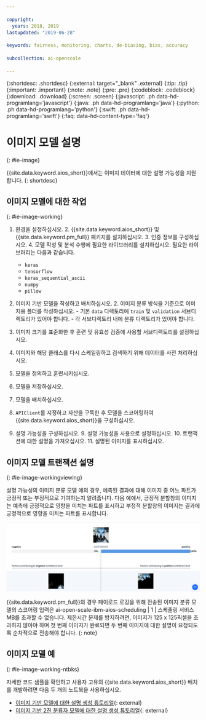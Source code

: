 ```yaml
---

copyright:
  years: 2018, 2019
lastupdated: "2019-06-28"

keywords: fairness, monitoring, charts, de-biasing, bias, accuracy

subcollection: ai-openscale

---
```


{:shortdesc: .shortdesc}
{:external: target="_blank" .external}
{:tip: .tip}
{:important: .important}
{:note: .note}
{:pre: .pre}
{:codeblock: .codeblock}
{:download: .download}
{:screen: .screen}
{:javascript: .ph data-hd-programlang='javascript'}
{:java: .ph data-hd-programlang='java'}
{:python: .ph data-hd-programlang='python'}
{:swift: .ph data-hd-programlang='swift'}
{:faq: data-hd-content-type='faq'}

# 이미지 모델 설명
{: #ie-image}

{{site.data.keyword.aios_short}}에서는 이미지 데이터에 대한 설명 가능성을 지원합니다.
{: shortdesc}

## 이미지 모델에 대한 작업
{: #ie-image-working}

1. 환경을 설정하십시오.
   2. {{site.data.keyword.aios_short}} 및 {{site.data.keyword.pm_full}} 패키지를 설치하십시오.
   3. 인증 정보를 구성하십시오.
   4. 모델 작성 및 분석 수행에 필요한 라이브러리를 설치하십시오. 필요한 라이브러리는 다음과 같습니다.
      - `keras`
      - `tensorflow`
      - `keras_sequential_ascii`
      - `numpy`
      - `pillow`

1. 이미지 기반 모델을 작성하고 배치하십시오.
   2. 이미지 분류 방식을 기준으로 이미지용 폴더를 작성하십시오.
       - 기본 `data` 디렉토리에 `train` 및 `validation` 서브디렉토리가 있어야 합니다.
       - 각 서브디렉토리 내에 분류 디렉토리가 있어야 합니다.
  2. 이미지 크기를 표준화한 후 훈련 및 유효성 검증에 사용할 서브디렉토리를 설정하십시오.
  3. 이미지와 해당 클래스를 다시 스케일링하고 검색하기 위해 데이터를 사전 처리하십시오.
  4. 모델을 정의하고 훈련시키십시오.
  5. 모델을 저장하십시오.
  6. 모델을 배치하십시오.

7. `APIClient`를 지정하고 자산을 구독한 후 모델을 스코어링하여 {{site.data.keyword.aios_short}}을 구성하십시오.
8. 설명 가능성을 구성하십시오.
   9. 설명 가능성을 사용으로 설정하십시오.
   10. 트랜잭션에 대한 설명을 가져오십시오.
   11. 설명된 이미지를 표시하십시오. 

## 이미지 모델 트랜잭션 설명
{: #ie-image-workingviewing}

설명 가능성의 이미지 분류 모델 예의 경우, 예측된 결과에 대해 이미지 중 어느 파트가 긍정적 또는 부정적으로 기여하는지 알려줍니다. 다음 예에서, 긍정적 분할창의 이미지는 예측에 긍정적으로 영향을 미치는 파트를 표시하고 부정적 분할창의 이미지는 결과에 긍정적으로 영향을 미치는 파트를 표시합니다.

![설명 가능성 이미지 분류 신뢰 세부사항이 개의 이미지와 함께 표시됩니다. 여기에는 해당 이미지가 개임을 판별하는 데 도움이 된 이미지의 부분이 무엇인지를 표시하기 위해 강조표시된 그림의 일부도 포함됩니다.](images/insight-explain-image.png)

{{site.data.keyword.pm_full}}의 경우 페이로드 로깅을 위해 전송된 이미지 분류 모델의 스코어링 입력은 ai-open-scale-ibm-aios-scheduling  | 1 | 스케줄링 서비스 MB를 초과할 수 없습니다. 제한시간 문제를 방지하려면, 이미지가 125 x 125픽셀을 초과하지 않아야 하며 첫 번째 이미지가 완료되면 두 번째 이미지에 대한 설명이 요청되도록 순차적으로 전송해야 합니다.
{: note}


## 이미지 모델 예
{: #ie-image-working-ntbks}

자세한 코드 샘플을 확인하고 사용자 고유의 {{site.data.keyword.aios_short}} 배치를 개발하려면 다음 두 개의 노트북을 사용하십시오.

- [이미지 기반 모델에 대한 설명 생성 튜토리얼](https://github.ibm.com/aiopenscale/explainability/blob/master/public/notebooks/demo/image_explanation.ipynb){: external}
- [이미지 기반 2진 분류자 모델에 대한 설명 생성 튜토리얼](https://github.ibm.com/aiopenscale/explainability/blob/master/public/notebooks/demo/image_explanation_binary.ipynb){: external}

